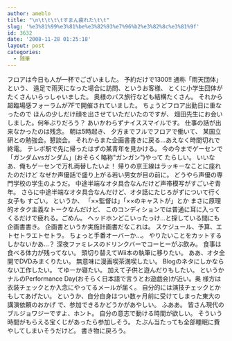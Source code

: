 ```yaml
---
author: ameblo
title: "\n\t\t\t\tすまん疲れた\t\t"
slug: '%e3%81%99%e3%81%be%e3%82%93%e7%96%b2%e3%82%8c%e3%81%9f'
id: 3632
date: '2008-11-28 01:25:18'
layout: post
categories:
  - 随筆
---
```


フロアは今日も人が一杯でございました。 予約だけで1300!! 通称「雨天団体」という、 遠足で雨天になった場合に訪問、というお客様、 とくに小学生団体がたくさんいらっしゃいました。 奥様のバス旅行なども結構たくさん。 それから超臨場感フォーラムが7Fで開催されていました。 ちょうどフロア出勤日に重なったので ほんの少しだけ顔を出させていただいたのですが、 畑田先生にお会いしました。何年ぶりだろう？ あいかわらずナイススマイルです。 仕事の話が出来なかったのは残念。 朝は5時起き、 夕方までフルでフロアで働いて、 某国立研との勉強会。懇談会。 それからまた企画書書きに戻る…あえなく時間切れで終電。 テレポ駅で先に帰ったはずの某青年を見かける。 今の今までゲーセンで「ガンダムvsガンダム」(おそらく略称"ガンガン")やって たらしい。 いいなあ、俺もゲーセンで万札両替したいよ！ 帰りの京王線はラッキーなことに座れたのだけど なぜか声優話で盛り上がる若い男女が目の前に。 どうやら声優の専門学校の学生のようだ。 中途半端なオタ具合なんだけど声帯模写がすごいぞ青年。 さらに中途半端なオタ具合なんだけど、オタ話にたじろがずについて行く女子も すごい。 というか、 「××監督は」「××のキャストが」とか まさに原理的オタク主義なトークなんだけど、 このコンディションでは普通に耳に入ってくるだけで疲れる。ごめん。 ヘッドホンどこいったっけ…と探している間にも企画書書き。 企画書というか実施計画書だなこれは。 スケジュール、予算、エトセトラエトセトラ。 ちょっと手番オーバーか…。 やりたいことをカットするしかないかあ…？ 深夜ファミレスのドリンクバーでコーヒーがぶ飲み。 食事は食べる体力が残ってない。 頭切り替えてWii本の執筆に移りたい。 ああ、オタ全開でDVDみまくりたい。 無意味に漫画喫茶満喫したい。 Blogのネタにしかならない工作したい。 てゆーか寝たい。 加えて子供と遊んだりもしたい。 というかナルのPerformance Day(おそらく日本語で言うとお遊戯会)が近い。奥 様方は衣装チェックとか入念にやってるメールが届く。 自分的には演技チェックとかもしてあげたい。 というか、自分自身はつい数ヶ月前に受けてしまった東大の講演依頼のおかげ で、参加できるかどうかがあやしい。 ふああ。 皆さん現代のブルジョワジーですよ、ホント。 自分の意志で動ける時間が欲しい。 そういう時間がもらえる宝くじがあったら参加しそう。 たぶん当たっても全部睡眠に費やしてしまいそうだけど。 書き物に戻ろう。